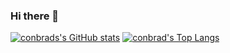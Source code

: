### Hi there 👋

[![conbrads's GitHub stats](https://github-readme-stats.vercel.app/api?username=conbrad&show_icons=true&include_all_commits=true&theme=dark&hide=stars&hide_border=true&count_private=true)](https://github.com/anuraghazra/github-readme-stats)
[![conbrad's Top Langs](https://github-readme-stats.vercel.app/api/top-langs/?username=conbrad&layout=compact&theme=dark&hide_border=true&hide=vim%20script)](https://github.com/anuraghazra/github-readme-stats)

<!--
**conbrad/conbrad** is a ✨ _special_ ✨ repository because its `README.md` (this file) appears on your GitHub profile.

Here are some ideas to get you started:

- 🔭 I’m currently working on ...
- 🌱 I’m currently learning ...
- 👯 I’m looking to collaborate on ...
- 🤔 I’m looking for help with ...
- 💬 Ask me about ...
- 📫 How to reach me: ...
- 😄 Pronouns: ...
- ⚡ Fun fact: ...
-->
